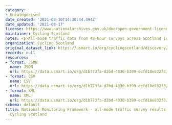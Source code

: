 ```yaml
---
category:
- Uncategorised
date_created: '2021-08-10T14:30:44.494Z'
date_updated: '2021-08-17'
license: https://www.nationalarchives.gov.uk/doc/open-government-licence/version/3/
maintainer: Cycling Scotland
notes: <p>All-mode traffic data from 48-hour surveys across Scotland in May 2021</p>
organization: Cycling Scotland
original_dataset_link: https://usmart.io/org/cyclingscotland/discovery/discovery-view-detail/0b4e027e-59e2-4147-994f-c2f01cd08747
records: null
resources:
- format: JSON
  name: JSON
  url: https://data.usmart.io/org/d1b773fa-d2bd-4830-b399-ecfd18e832f3/resource?resourceGUID=eafbe615-dba0-4a67-a711-5b966bf72fde
- format: CSV
  name: CSV
  url: https://data.usmart.io/org/d1b773fa-d2bd-4830-b399-ecfd18e832f3/resource?resourceGUID=764a63a7-fb84-424b-a957-eb0f6008630c
- format: XML
  name: XML
  url: https://data.usmart.io/org/d1b773fa-d2bd-4830-b399-ecfd18e832f3/resource?resourceGUID=d8a1badd-3280-40bf-b1fa-c6c505c902b5
schema: default
title: National Monitoring Framework - all-mode traffic survey results May 2021 -
  Cycling Scotland
---
```

